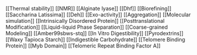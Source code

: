 [[Thermal stability]]
[[NMR]]
[[Alginate lyase]]
[[Dhf]]
[[Biorefining]]
[[Saccharina Latissima]]
[[Deh]]
[[Exo-activity]]
[[Aggregation]]
[[Molecular simulation]]
[[Intrinsically Disordered Protein]]
[[Posttranslational Modification]]
[[Liquid-liquid Phase Separation]]
[[Coarse-grained Modeling]]
[[Amber99sbws-stq]]
[[In Vitro Digestibility]]
[[Pyrodextrins]]
[[Waxy Tapioca Starch]]
[[Indigestible Carbohydrate]]
[[Telomere Binding Protein]]
[[Myb Domain]]
[[Telomeric Repeat Binding Factor A]]
